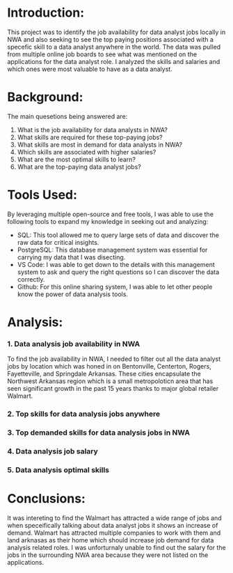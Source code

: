 # Introduction:
This project was to identify the job availability for data analyst jobs locally in NWA and also seeking to see the top paying positions associated with a specefic skill to a data analyst anywhere in the world. The data was pulled from multiple online job boards to see what was mentioned on the applications for the data analyst role. I analyzed the skills and salaries and which ones were most valuable to have as a data analyst.

# Background:
The main quesetions being answered are:

  1. What is the job availability for data analysts in NWA?
  2. What skills are required for these top-paying jobs?
  3. What skills are most in demand for data analysts in NWA?
  4. Which skills are associated with higher salaries?
  5. What are the most optimal skills to learn?
  6. What are the top-paying data analyst jobs?

# Tools Used:
By leveraging multiple open-source and free tools, I was able to use the following tools to expand my knowledge in seeking out and analyzing:

- SQL: This tool allowed me to query large sets of data and discover the raw data for critical insights.
- PostgreSQL: This database management system was essential for carrying my data that I was disecting.
- VS Code: I was able to get down to the details with this management system to ask and query the right questions so I can discover the data correctly.
- Github: For this online sharing system, I was able to let other people know the power of data analysis tools.

# Analysis:
  ### 1. Data analysis job availability in NWA
  To find the job availability in NWA, I needed to filter out all the data analyst jobs by location which was honed in on Bentonville, Centerton, Rogers, Fayetteville, and Springdale Arkansas. These cities encapsulate the Northwest Arkansas region which is a small metropoloticn area that has seen significant growth in the past 15 years thanks to major global retailer Walmart.
  ### 2. Top skills for data analysis jobs anywhere
  ### 3. Top demanded skills for data analysis jobs in NWA
  ### 4. Data analysis job salary 
  ### 5. Data analysis optimal skills

# Conclusions:
 It was intereting to find the Walmart has attracted a wide range of jobs and when speceifically talking about data analyst jobs it shows an increase of demand.  Walmart has attracted multiple companies to work with them and land arknasas as their home which should increase job demand for data analysis related roles. I was unforturnaly unable to find out the salary for the jobs in the surrounding NWA area because they were not listed on the applications.
